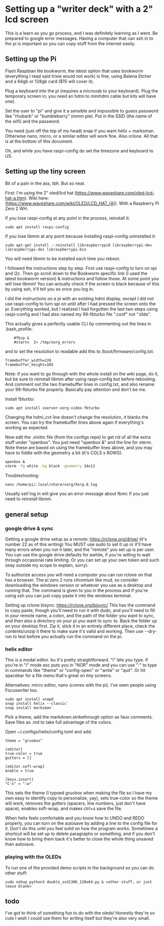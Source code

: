 # Setting up a "writer deck" with a 2" lcd screen

This is a learn as you go process, and I was definitely learning as I went. Be prepared to google error messages. Having a computer that can ssh in to the pi is important so you can copy stuff from the internet easily.

## Setting up the Pi

Flash Raspbian lite bookworm, the latest option that uses bookworm (everything I read said trixie would not work) is fine, using Balena Etcher and a 64gb or 128gb card ($15 will cover it). 

Plug a keyboard into the pi (requires a microusb to your keyboard). Plug the temporary screen in; you need an hdmi to minihdmi cable but kits will have one).

Set the user to "pi" and give it a sensible and impossible to guess password like "rhubarb" or "bumbleberry" (mmm pie). Put in the SSID (the name of the wifi) and the password.

You need (just off the top of my head) snap if you want helix + marksman. Otherwise nano, micro, or a similar editor will work fine. Also rclone. All that is at the bottom of this document.

Oh, and while you have raspi-config do set the timezone and keyboard to US.

## Setting up the tiny screen

Bit of a pain in the ass, tbh. But so neat.

First: I'm using the 2" oled/lcd hat (https://www.waveshare.com/oled-lcd-hat-a.htm). Wiki here: (https://www.waveshare.com/wiki/OLED/LCD_HAT_(A)). With a Raspberry Pi Zero 2 WH.

If you lose raspi-config at any point in the process, reinstall it:
```
sudo apt install raspi-config
```

If you lose libmm at any point because installing raspi-config uninstalled it:
```
sudo apt-get install --reinstall libraspberrypi0 libraspberrypi-dev libraspberrypi-doc libraspberrypi-bin
```

You will need libmm to be installed each time you reboot.

I followed the instructions step by step. First use raspi-config to turn on spi and i2c. Then go scroll down to the Bookworm specific link (I used the latest bookworm version) & instructions and follow those. At some point you will lose libmm! You can actually check if the screen is black because of this by using ssh, it'll tell you so once you log in.

I did the instructions on a pi with an existing hdmi display, except I did not use raspi-config to turn spi on until after I had pressed the screen onto the pi. Everything worked, but I realized I had forgotten the last two steps using raspi-config and I had also named my 99-fbturbo file ".conf" not ".tilde". 

This actually gives a perfectly usable CLI by commenting out the lines in .bash_profile:
```
    #fbcp &
    #startx  2> /tmp/xorg_errors
```

and to set the resolution to readable add this to /boot/firmware/config.txt:
```
framebuffer_width=220
framebuffer_height=165
```

Note: if you want to go through with the whole install on the wiki page, do it, but be sure to reinstall libmm after using raspi-config but before rebooting. And comment out the two framebuffer lines in config.txt, and also rename your 99-fbturbo file properly. Basically pay attention and don't be me.

Install fbturbo:
```
sudo apt install xserver-xorg-video-fbturbo
```

Changing the hdmi_cvt line doesn't change the resolution, it blanks the screen. You can try the framebuffer lines above again if everything's working as expected.

Now edit the .xinitrc file (from the configs repo) to get rid of all the extra stuff under "openbox". You just need "openbox &" and the line for xterm. Note these are based on using the framebuffer lines above, and you may have to fiddle with the geometry a bit (it's COLS x ROWS).
```bash
openbox &
xterm -fg white -bg black -geometry 34x12
```

Troubleshooting:
```
nano /home/pi/.local/share/xorg/Xorg.0.log
```

Usually ssh'ing in will give you an error message about fbmc if you just need to reinstall libmm.

## general setup

### google drive & sync

Getting a google drive setup as a remote: https://rclone.org/drive/ (it's number 22 as of this writing) You MUST use sudo to set it up or it'll have many errors when you run it later, and the "remote" you set up is per user. You can use the google drive defaults for awhile, if you're willing to wait through occasional rate limiting. Or you can set up your own token and such (way outside my scope to explain, sorry).

To authorize access you will need a computer you can run rclone on that has a browser. The pi zero 2 runs chromium like mud, so consider downloading the windows version or whatever you use as a desktop and running that. The command is given to you in the process and if you're using ssh you can just copy paste it into the windows terminal.

Setting up rclone bisync: https://rclone.org/bisync/ This has the command to copy paste, though you'll need to run it with dudo, and you'll need to fill in your remote name, a colon, and the path of the folder you want to sync, and then also a directory on your pi you want to sync to. Back the folder up on your desktop first. Zip it, stick it in an entirely different place, check the contents/unzip it there to make sure it's valid and working. Then use --dry-run to test before you actually run the command on the pi. 


### helix editor

This is a modal editor. bu it's pretty straightforward. "i" lets you type. if you're in "i" mode esc puts you in "NOR" mode and you can use ":" to type in commands like "theme" or "config-open" or "write" or "quit". Or hit spacebar for a file menu that's great on tiny screens.

Alternatives: micro editor, nano (comes with the pi). I've seen people using Focuswriter too.

```
sudo apt install snapd
snap install helix --classic`
snap install marksman`
```

Pick a theme, add the markdown.strikethrough option as faux comments. Save files as .md to take full advantage of the colors.

Open ~/.configs/helix/config.toml and add:
```
theme = "gruxbox"

[editor]
true-color = true
gutters = []

[editor.soft-wrap]
enable = true

[keys.insert]
"C-s" = ":w"
```

This sets the theme (I typoed gruvbox when making the file so I have my own easy to identify copy to personalize, yay), sets true-color so the theme will work, removes the gutters (spacers, line numbers, just don't have space), enables soft-wrap, and makes ctrl+s save the file.

When helix feels comfortable and you know how to UNDO and REDO properly, you can turn on the autosave by adding a line to the config file for it. Don't do this until you feel solid on how the program works. Sometimes a shortcut will be set up to delete paragraphs or something, and if you don't know how to bring them back it's better to close the whole thing unsaved than autosave.

### playing with the OLEDs

To run one of the provided demo scripts in the background so you can do other stuff:
```
sudo nohup python3 double_ssd1306_128x64.py & <other stuff, or just leave blank>
```

## todo

I've got to think of something fun to do with the oleds! Honestly they're so cute I wish I could use them for writing itself but they're also very small. 
